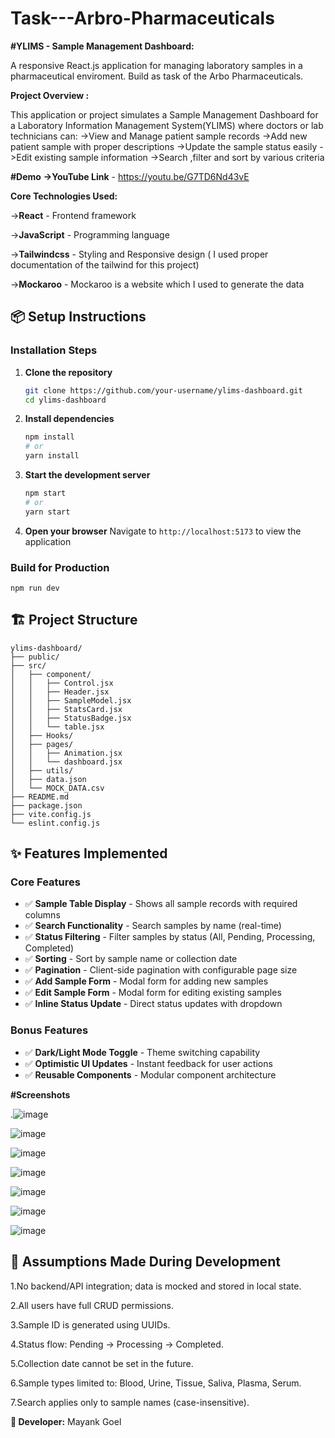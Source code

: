 # Task---Arbro-Pharmaceuticals
**#YLIMS - Sample Management Dashboard:**

A responsive React.js application for managing laboratory samples in a pharmaceutical enviroment. Build as task of the Arbo Pharmaceuticals.

**Project Overview :**

This application or project simulates a Sample Management Dashboard for a Laboratory Information Management System(YLIMS) where doctors or lab technicians can:
 ->View and Manage patient sample records 
 ->Add new patient sample with proper descriptions
 ->Update the sample status easily 
 ->Edit existing sample information
 ->Search ,filter and sort by various criteria 

 **#Demo**
  **->YouTube Link** - https://youtu.be/G7TD6Nd43vE



**Core Technologies Used:**

 ->**React** - Frontend framework
 
 ->**JavaScript** - Programming language
 
 ->**Tailwindcss** - Styling and Responsive design ( I used  proper documentation of the tailwind for this project)
 
 ->**Mockaroo** - Mockaroo is a website which I used to generate the data 
 
 

## 📦 Setup Instructions
### Installation Steps

1. **Clone the repository**
   ```bash
   git clone https://github.com/your-username/ylims-dashboard.git
   cd ylims-dashboard
   ```

2. **Install dependencies**
   ```bash
   npm install
   # or
   yarn install
   ```

3. **Start the development server**
   ```bash
   npm start
   # or
   yarn start
   ```

4. **Open your browser**
   Navigate to `http://localhost:5173` to view the application

### Build for Production

```
npm run dev

```

## 🏗️ Project Structure
```
ylims-dashboard/
├── public/
├── src/
│   ├── component/
│   │   ├── Control.jsx
│   │   ├── Header.jsx
│   │   ├── SampleModel.jsx
│   │   ├── StatsCard.jsx
│   │   ├── StatusBadge.jsx
│   │   └── table.jsx
│   ├── Hooks/
│   ├── pages/
│   │   ├── Animation.jsx
│   │   └── dashboard.jsx
│   ├── utils/
│   ├── data.json
│   └── MOCK_DATA.csv
├── README.md
├── package.json
├── vite.config.js
└── eslint.config.js
```
## ✨ Features Implemented

### Core Features
- ✅ **Sample Table Display** - Shows all sample records with required columns
- ✅ **Search Functionality** - Search samples by name (real-time)
- ✅ **Status Filtering** - Filter samples by status (All, Pending, Processing, Completed)
- ✅ **Sorting** - Sort by sample name or collection date
- ✅ **Pagination** - Client-side pagination with configurable page size
- ✅ **Add Sample Form** - Modal form for adding new samples
- ✅ **Edit Sample Form** - Modal form for editing existing samples
- ✅ **Inline Status Update** - Direct status updates with dropdown

### Bonus Features
- ✅ **Dark/Light Mode Toggle** - Theme switching capability
- ✅ **Optimistic UI Updates** - Instant feedback for user actions
- ✅ **Reusable Components** - Modular component architecture

**#Screenshots**
  
  .![image](https://github.com/user-attachments/assets/f0b93f82-b493-4bcf-8dc3-98c6fe436fca)
  
  ![image](https://github.com/user-attachments/assets/7a73b85b-79ed-48cb-a3cd-5ed997e3109d)
  
  ![image](https://github.com/user-attachments/assets/a37d16c9-e186-4ed6-801c-fae7f17e9697)
  
  ![image](https://github.com/user-attachments/assets/72ba4e52-2c70-4b90-b8a8-c5d0319f2a8f)
  
  ![image](https://github.com/user-attachments/assets/420b9d5d-7eb6-4154-9193-ec09480adf0d)
  
  ![image](https://github.com/user-attachments/assets/f3d24bd8-7d43-4f6b-8b88-36c8ace38146)
  
  ![image](https://github.com/user-attachments/assets/f5527ec2-89de-4843-9f80-ba5adfdb109d)










## 🔮 Assumptions Made During Development

1.No backend/API integration; data is mocked and stored in local state.

2.All users have full CRUD permissions.

3.Sample ID is generated using UUIDs.

4.Status flow: Pending → Processing → Completed.

5.Collection date cannot be set in the future.

6.Sample types limited to: Blood, Urine, Tissue, Saliva, Plasma, Serum.

7.Search applies only to sample names (case-insensitive).













**👤 Developer:** Mayank Goel



